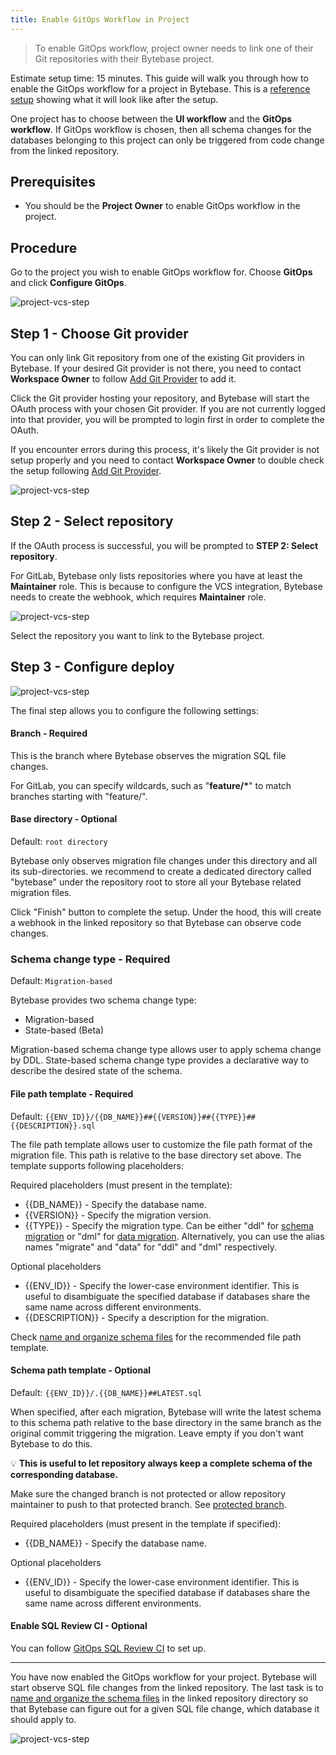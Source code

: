 ```yaml
---
title: Enable GitOps Workflow in Project
---
```


> To enable GitOps workflow, project owner needs to link one of their Git repositories with their Bytebase project.

Estimate setup time: 15 minutes.
This guide will walk you through how to enable the GitOps workflow for a project in Bytebase. This is a [reference setup](https://demo.bytebase.com/project/blog-git-3003#version-control) showing what it will look like after the setup.

<HintBlock type="info">

One project has to choose between the **UI workflow** and the **GitOps workflow**. If GitOps workflow is chosen, then all schema changes for the databases belonging to this project can only be triggered from code change from the linked repository.

</HintBlock>

## Prerequisites

- You should be the **Project Owner** to enable GitOps workflow in the project.

## Procedure

Go to the project you wish to enable GitOps workflow for. Choose **GitOps** and click **Configure GitOps**.

![project-vcs-step](/docs/vcs-integration/enable-gitops-workflow/project-vcs-step1.webp)

## Step 1 - Choose Git provider

<HintBlock type="info">

You can only link Git repository from one of the existing Git providers in Bytebase. If your desired Git provider is not there, you need to contact **Workspace Owner** to follow [Add Git Provider](/docs/vcs-integration/add-git-provider) to add it.

</HintBlock>

Click the Git provider hosting your repository, and Bytebase will start the OAuth process with your chosen Git provider. If you are not currently logged into that provider, you will be prompted to login first in order to complete the OAuth.

<HintBlock type="info">

If you encounter errors during this process, it's likely the Git provider is not setup properly and you need to contact **Workspace Owner** to double check the setup following [Add Git Provider](/docs/vcs-integration/add-git-provider).

</HintBlock>

![project-vcs-step](/docs/vcs-integration/enable-gitops-workflow/project-vcs-step2.webp)

## Step 2 - Select repository

If the OAuth process is successful, you will be prompted to **STEP 2: Select repository**.

<HintBlock type="info">

For GitLab, Bytebase only lists repositories where you have at least the **Maintainer** role. This is because to configure the VCS integration, Bytebase needs to create the webhook, which requires **Maintainer** role.

</HintBlock>

![project-vcs-step](/docs/vcs-integration/enable-gitops-workflow/project-vcs-step3.webp)

Select the repository you want to link to the Bytebase project.

## Step 3 - Configure deploy

![project-vcs-step](/docs/vcs-integration/enable-gitops-workflow/project-vcs-step4.webp)

The final step allows you to configure the following settings:

#### Branch - Required

This is the branch where Bytebase observes the migration SQL file changes.

<HintBlock type="info">

For GitLab, you can specify wildcards, such as "**feature/\***" to match branches starting with "feature/".

</HintBlock>

#### Base directory - Optional

Default: `root directory`

Bytebase only observes migration file changes under this directory and all its sub-directories. we recommend to create a dedicated directory called "bytebase" under the repository root to store all your Bytebase related migration files.

Click "Finish" button to complete the setup. Under the hood, this will create a webhook in the linked repository so that Bytebase can observe code changes.

### Schema change type - Required

Default: `Migration-based`

Bytebase provides two schema change type:

- Migration-based
- State-based (Beta)

Migration-based schema change type allows user to apply schema change by DDL.
State-based schema change type provides a declarative way to describe the desired state of the schema.

<DocLinkBlock url="/docs/change-database/state-based-migration/overview" title="State-based Migration"></DocLinkBlock>

#### File path template - Required

Default: `{{ENV_ID}}/{{DB_NAME}}##{{VERSION}}##{{TYPE}}##{{DESCRIPTION}}.sql`

The file path template allows user to customize the file path format of the migration file. This path is relative to the base directory set above. The template supports following placeholders:

Required placeholders (must present in the template):

- {{DB_NAME}} - Specify the database name.
- {{VERSION}} - Specify the migration version.
- {{TYPE}} - Specify the migration type. Can be either "ddl" for [schema migration](/docs/concepts/migration-types#schema-migration) or "dml" for [data migration](/docs/concepts/migration-types#data-migration). Alternatively, you can use the alias names "migrate" and "data" for "ddl" and "dml" respectively.

Optional placeholders

- {{ENV_ID}} - Specify the lower-case environment identifier. This is useful to disambiguate the specified database if databases share the same name across different environments.
- {{DESCRIPTION}} - Specify a description for the migration.

Check [name and organize schema files](/docs/vcs-integration/name-and-organize-schema-files) for the recommended file path template.

#### Schema path template - Optional

Default: `{{ENV_ID}}/.{{DB_NAME}}##LATEST.sql`

When specified, after each migration, Bytebase will write the latest schema to this schema path relative to the base directory in the same branch as the original commit triggering the migration. Leave empty if you don't want Bytebase to do this.

💡 **This is useful to let repository always keep a complete schema of the corresponding database.**

<HintBlock type="warning">

Make sure the changed branch is not protected or allow repository maintainer to push to that protected branch. See [protected branch](https://docs.gitlab.com/ee/user/project/protected_branches.html).

</HintBlock>

Required placeholders (must present in the template if specified):

- {{DB_NAME}} - Specify the database name.

Optional placeholders

- {{ENV_ID}} - Specify the lower-case environment identifier. This is useful to disambiguate the specified database if databases share the same name across different environments.

#### Enable SQL Review CI - Optional

You can follow [GitOps SQL Review CI](/docs/sql-review/sql-advisor/gitops-ci) to set up.

---

You have now enabled the GitOps workflow for your project. Bytebase will start observe SQL file changes from the linked repository. The last task is to [name and organize the schema files](/docs/vcs-integration/name-and-organize-schema-files) in the linked repository directory so that Bytebase can figure out for a given SQL file change, which database it should apply to.

![project-vcs-step](/docs/vcs-integration/enable-gitops-workflow/project-vcs-step5.webp)
